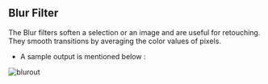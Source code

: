 ## Blur Filter 

The Blur filters soften a selection or an image and are useful for retouching. They smooth transitions by averaging the color values of pixels.

* A sample output is mentioned below : 

![blurout](https://user-images.githubusercontent.com/69035013/195996220-e6fbfba0-65cc-4f4f-bdc1-aff7211e934a.png)

